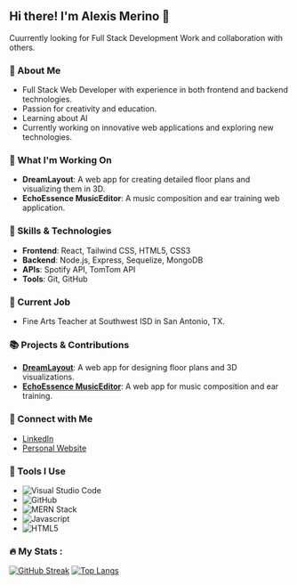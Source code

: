 ## Hi there! I'm Alexis Merino 👋
Cuurrently looking for Full Stack Development Work and collaboration with others.

### 🎨 About Me
- Full Stack Web Developer with experience in both frontend and backend technologies.
- Passion for creativity and education.
- Learning about AI 
- Currently working on innovative web applications and exploring new technologies.

### 🚀 What I'm Working On
- **DreamLayout**: A web app for creating detailed floor plans and visualizing them in 3D.
- **EchoEssence MusicEditor**: A music composition and ear training web application.

### 🌟 Skills & Technologies
- **Frontend**: React, Tailwind CSS, HTML5, CSS3
- **Backend**: Node.js, Express, Sequelize, MongoDB
- **APIs**: Spotify API, TomTom API
- **Tools**: Git, GitHub

### 💼 Current Job
- Fine Arts Teacher at Southwest ISD in San Antonio, TX. 

### 📚 Projects & Contributions
- [**DreamLayout**](link-to-dreamlayout-repo): A web app for designing floor plans and 3D visualizations.
- [**EchoEssence MusicEditor**](link-to-echoessence-repo): A web app for music composition and ear training.

### 🔗 Connect with Me
- [LinkedIn](www.linkedin.com/in/alexis-merino-00790b2b6)
- [Personal Website](https://findalexis.netlify.app)

### 🔧 Tools I Use
- ![Visual Studio Code](https://img.shields.io/badge/Editor-Visual%20Studio%20Code-blue)
- ![GitHub](https://img.shields.io/badge/Platform-GitHub-black)
- ![MERN Stack](https://img.shields.io/badge/Stack-MERN-green)
- ![Javascript](https://img.shields.io/badge/JavaScript-F7DF1E.svg?style=for-the-badge&logo=JavaScript&logoColor=black)
- ![HTML5](https://img.shields.io/badge/HTML5-E34F26.svg?style=for-the-badge&logo=HTML5&logoColor=white)

### :fire: My Stats :
[![GitHub Streak](https://github-readme-streak-stats.herokuapp.com?user=AlexM745&theme=dark&hide_border=true)](https://git.io/streak-stats)
[![Top Langs](https://github-readme-stats.vercel.app/api/top-langs/?username=AlexM745&layout=compact&theme=vision-friendly-dark)](https://github.com/anuraghazra/github-readme-stats)
